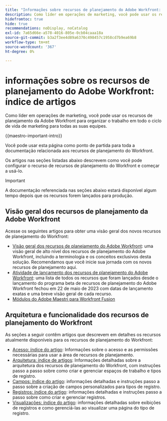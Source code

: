 ```yaml
---
title: "Informações sobre recursos de planejamento do Adobe Workfront: índice do artigo"
description: Como líder em operações de marketing, você pode usar os recursos de planejamento da Adobe Workfront para organizar o trabalho em todo o ciclo de vida de marketing para todas as suas equipes. Os artigos nesta seção descrevem como você pode configurar os recursos de planejamento e como pode começar a usá-los como parte de suas operações de gerenciamento de campanha.
hidefromtoc: true
hide: true
recommendations: noDisplay, noCatalog
exl-id: 7a65d66e-a578-4016-805e-0cb04caaa18a
source-git-commit: b3a2f3ee4d89a6370c498457c1958cd7b9ea69b8
workflow-type: tm+mt
source-wordcount: '367'
ht-degree: 0%

---
```


# informações sobre os recursos de planejamento do Adobe Workfront: índice de artigos

<!--
title: Adobe Maestro 
description: As a marketing operations leader, you can use Adobe Maestro to organize work across the marketing lifecycle for all your teams. The articles in this section describe how you can configure Maestro and how you can start using its capabilities as part of your campaign management operations. 
hidefromtoc: yes
author: Alina
feature: Work Management
role: User, Admin
hide: yes
-->

<!--update the metadata with real information when making this avilable in TOC and in the left nav-->

<!-- update the title to "Article index" when we get out of beta and we inhide this article-->

<!--remove the video at open beta or before-->

Como líder em operações de marketing, você pode usar os recursos de planejamento da Adobe Workfront para organizar o trabalho em todo o ciclo de vida de marketing para todas as suas equipes.

{{maestro-important-intro}}

Você pode usar esta página como ponto de partida para toda a documentação relacionada aos recursos de planejamento do Workfront.

Os artigos nas seções listadas abaixo descrevem como você pode configurar o recurso de recursos de planejamento do Workfront e começar a usá-lo.

>[!IMPORTANT]
>
>A documentação referenciada nas seções abaixo estará disponível algum tempo depois que os recursos forem lançados para produção.

## Visão geral dos recursos de planejamento da Adobe Workfront

Acesse os seguintes artigos para obter uma visão geral dos novos recursos de planejamento do Workfront:

<!--update the video when we have something better, especially after Open Beta - remove it-->

<!--* [View a video demonstration of Adobe Maestro](https://video.tv.adobe.com/v/3424253/){target=_blank}-->
* [Visão geral dos recursos de planejamento do Adobe Workfront](maestro-overview.md): uma visão geral de alto nível dos recursos de planejamento do Adobe Workfront, incluindo a terminologia e os conceitos exclusivos desta solução. Recomendamos que você inicie sua jornada com os novos recursos de planejamento aqui.
* [Atividade de lançamento dos recursos de planejamento do Adobe Workfront](../maestro/release-activity.md): uma lista de todos os recursos que foram lançados desde o lançamento do programa beta de recursos de planejamento do Adobe Workfront fechou em 22 de maio de 2023 com datas de lançamento exatas e uma breve visão geral de cada recurso.
* [Módulos do Adobe Maestri para Workfront Fusion](/help/quicksilver/workfront-fusion/apps-and-their-modules/maestro-modules.md)

## Arquitetura e funcionalidade dos recursos de planejamento do Workfront

As seções a seguir contêm artigos que descrevem em detalhes os recursos atualmente disponíveis para os recursos de planejamento do Workfront:

* [Acesso: índice do artigo](../maestro/access/access-information.md): Informações sobre o acesso e as permissões necessárias para usar a área de recursos de planejamento.
* [Arquitetura: índice de artigos](../maestro/architecture/architecture-information.md): Informações detalhadas sobre a arquitetura dos recursos de planejamento do Workfront, com instruções passo a passo sobre como criar e gerenciar espaços de trabalho e tipos de registro.
* [Campos: índice do artigo](../maestro/fields/fields-information.md): informações detalhadas e instruções passo a passo sobre a criação de campos personalizados para tipos de registro.
* [Registros: índice do artigo](../maestro/records/records-information.md): informações detalhadas e instruções passo a passo sobre como criar e gerenciar registros.
* [Visualizações: índice do artigo](../maestro/views/views-information.md): informações detalhadas sobre exibições de registros e como gerenciá-las ao visualizar uma página do tipo de registro.
